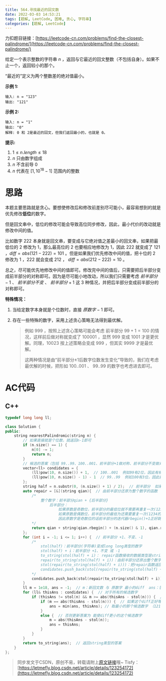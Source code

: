 ```yaml
---
title: 564.寻找最近的回文数
date: 2022-03-03 14:53:21
tags: [题解, LeetCode, 困难, 贪心, 字符串]
categories: [题解, LeetCode]
---
```


力扣题目链接：[https://leetcode-cn.com/problems/find-the-closest-palindrome/](https://leetcode-cn.com/problems/find-the-closest-palindrome/)

给定一个表示整数的字符串 $n$ ，返回与它最近的回文整数（不包括自身）。如果不止一个，返回较小的那个。

“最近的”定义为两个整数差的绝对值最小。

**示例 1:**

```
输入: n = "123"
输出: "121"
```

**示例 2:**

```
输入: n = "1"
输出: "0"
解释: 0 和 2是最近的回文，但我们返回最小的，也就是 0。
```

**提示:**

1. $1 \leq n.length \leq 18$
2. $n$ 只由数字组成
3. $n$ 不含前导 $0$
4. $n$ 代表在 $[1, 10^{18} - 1]$ 范围内的整数


# 思路

本题主要思路就是贪心。要想使修改后和修改前差别尽可能小，最容易想到的就是优先修改**低位**的数字。

但是回文串中，低位的修改可能会导致高位同步修改，因此，最小代价的改动就是修改中间的值。

比如数字 $222$ 本身就是回文串，要变成与它绝对值之差最小的回文串，如果把最低位的 $2$ 修改为 $1$，那么最高位的 $2$ 也要相应地修改为 $1$，因此 $222$ 就变成了 $121$ ，$diff=abs(121-222)=101$ 。但是如果我们优先修改中间的值，把十位的 $2$ 修改为 $1$ ，$222$ 就会变成 $212$ ， $diff=abs(212-222)=10$ 。

总之，尽可能优先地修改中间的值即可。修改完中间的值后，只需要把后半部分变成前半部分的对称即可。因为是尽可能小地改动，所以我们只需要考虑 $前半部分-1$ 、 $前半部分不变$ 、 $前半部分+1$ 这 $3$ 种情况，并把后半部分变成前半部分的对称即可。

**特殊情况：**

1. 当给定数字本身就是个位数时，直接 $原数字-1$ 即可。

2. 存在一些特殊的数字，采用上述贪心策略无法得到最优解。
   >
   > 例如 $999$ ，按照上述贪心策略可能会考虑 前半部分 $99+1=100$ 的情况，这样前后做对称就变成了 $100001$ ，显然 $999$ 变成 $1001$ 才是更优解。同理，$10023$ 按上述策略会变成 $999$ ，但其实 $9999$ 才是最优解。
   >
   > 这两种情况是由“前半部分±1后数字位数发生变化”导致的，我们在考虑最优解的时候，把形如 $100..001$ 、 $99..99$ 的数字也考虑进去即可。


# AC代码

## C++

```cpp
typedef long long ll;

class Solution {
public:
    string nearestPalindromic(string n) {
        // 如果直接就是个位数，就返回n-1即可
        if (n.size() == 1) {
            n[0] -= 1;
            return n;
        }
        // 候选的答案（包括 99..99、100..001、前半部分+1做对称、前半部分不变做对称、前半部分-1做对称）
        vector<ll> condidates = {
            (ll)pow(10, n.size()) + 1,  // 100..001  例如99有2位，因此有候选答案101（10 ^ 2 + 1）
            (ll)pow(10, n.size() - 1) - 1  // 99..99  例如100有3位，因此就有候选答案99（10 ^ (3 - 1) - 1）
        };
        string half = n.substr(0, (n.size() + 1) / 2);  // 前半部分  如果是三位数就取2位，四位数也取1位，两位数就取1位，因此前半部分的长度是⌊(n.size() + 1) / 2⌋
        auto repair = [&](string qian){  // 由前半部分还原为整个数字的函数
            /* 
                整个数字：前半部分qian + {后半部分}
                    后半部分：
                        如果原数是奇数位，前半部分的最低位就不需要再重复一次(123的前半部分是12,还原成对称的整个数字是121,2不需要重复)
                        如果原数是偶数位，前半部分的最低为还需要重复一次(1234的前半部分是12,还原成1221,2需要重复)
                        因此原数字是奇数位的话前半部分的迭代器rbegin()+1正好跳过最低位，偶数rbegin()+0就正好包含了最低位
            */
            return qian + string(qian.rbegin() + (n.size() & 1), qian.rend());
        };
        for (int i = -1; i <= 1; i++) {  // 前半部分 +1、不变、-1
            /*
                stol(half)：前半部分(字符串)变成long long类型的数字
                stol(half) + i：前半部分 +1、不变 或 -1
                to_string(stol(half) + i)： repair函数接收的数据类型是string，因此把long long类型的数字变成string类型
                repair(to_string(stol(half) + i))：由前半部分还原出整个数字
                stol(repair(to_string(stol(half) + i)))：把repair函数返回的string类型的数字转换为long long类型
                condidates.push_back(stol(repair(to_string(stol(half) + i))))：将新的候选数字加入候选数字集合中
            */
            condidates.push_back(stol(repair(to_string(stol(half) + i))));
        }
        ll m = 1e18, ans = -1;  // m：新回文数 与 原数字 最小的diff  ans：答案
        for (ll& thisAns : condidates) {  // 对于所有的候选数字
            if (thisAns != stol(n) && m >= abs(thisAns - stol(n))) {  // 首先不是原数，其次这个diff不大于之前候选数字的最小diff
                if (m == abs(thisAns - stol(n))) {  // 如果这个diff正好等于之前的最小diff
                    ans = min(ans, thisAns); // 取最小的那个候选数字 （121 与 {111、131} 的 diff 都是10，但据题意我们需要更小的111）
                }
                else {  // 否则更新答案为 能使diff更小的这个候选数字
                    m = abs(thisAns - stol(n));
                    ans = thisAns;
                }
            }
        }
        return to_string(ans);  // 返回string类型的答案
    }
};
```

> 同步发文于CSDN，原创不易，转载请附上[原文链接](https://blog.letmefly.xyz/2022/03/03/LeetCode%200564.%E5%AF%BB%E6%89%BE%E6%9C%80%E8%BF%91%E7%9A%84%E5%9B%9E%E6%96%87%E6%95%B0/)哦~
> Tisfy：[https://letmefly.blog.csdn.net/article/details/123254172](https://letmefly.blog.csdn.net/article/details/123254172)
